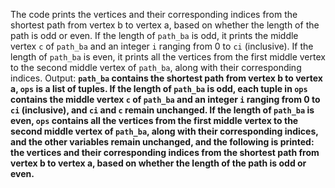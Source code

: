 The code prints the vertices and their corresponding indices from the shortest path from vertex b to vertex a, based on whether the length of the path is odd or even. If the length of `path_ba` is odd, it prints the middle vertex `c` of `path_ba` and an integer `i` ranging from 0 to `ci` (inclusive). If the length of `path_ba` is even, it prints all the vertices from the first middle vertex to the second middle vertex of `path_ba`, along with their corresponding indices.
Output: **`path_ba` contains the shortest path from vertex b to vertex a, `ops` is a list of tuples. If the length of `path_ba` is odd, each tuple in `ops` contains the middle vertex `c` of `path_ba` and an integer `i` ranging from 0 to `ci` (inclusive), and `ci` and `c` remain unchanged. If the length of `path_ba` is even, `ops` contains all the vertices from the first middle vertex to the second middle vertex of `path_ba`, along with their corresponding indices, and the other variables remain unchanged, and the following is printed: the vertices and their corresponding indices from the shortest path from vertex b to vertex a, based on whether the length of the path is odd or even.**
